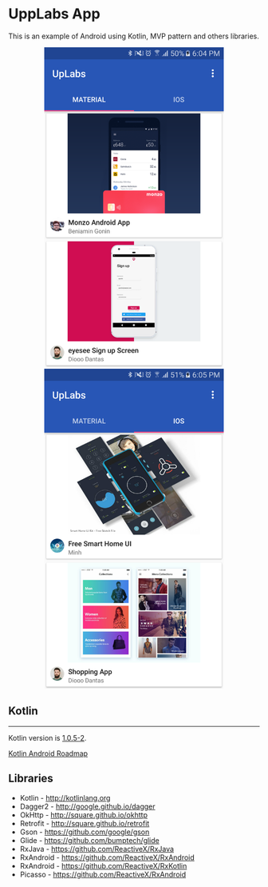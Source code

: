 # UppLabs App

This is an example of Android using Kotlin, MVP pattern and others libraries.

<center>
<img src="./screenshot1.png" height="640" />
<img src="./screenshot2.png" height="640" />
</center>

## Kotlin
---
Kotlin version is [1.0.5-2](https://blog.jetbrains.com/kotlin/2016/11/kotlin-1-0-5-is-here/).

[Kotlin Android Roadmap](https://blog.jetbrains.com/kotlin/2016/03/kotlins-android-roadmap/)

Libraries
---------

 * Kotlin - http://kotlinlang.org
 * Dagger2 - http://google.github.io/dagger
 * OkHttp - http://square.github.io/okhttp
 * Retrofit - http://square.github.io/retrofit
 * Gson - https://github.com/google/gson
 * Glide - https://github.com/bumptech/glide
 * RxJava - https://github.com/ReactiveX/RxJava
 * RxAndroid - https://github.com/ReactiveX/RxAndroid
 * RxAndroid - https://github.com/ReactiveX/RxKotlin
 * Picasso - https://github.com/ReactiveX/RxAndroid